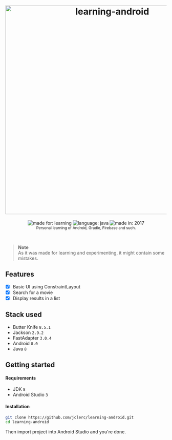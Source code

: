 <h1 align="center">
  <img alt="learning-android" width="652" src="https://jclerc.github.io/assets/repos/banner/learning-android.jpg">
  <br>
</h1>

<p align="center">
  <img alt="made for: learning" src="https://jclerc.github.io/assets/static/badges/made-for/learning.svg">
  <img alt="language: java" src="https://jclerc.github.io/assets/static/badges/language/java.svg">
  <img alt="made in: 2017" src="https://jclerc.github.io/assets/static/badges/made-in/2017.svg">
  <br>
  <sub>Personal learning of Android, Gradle, Firebase and such.</sub>
</p>
<br>

> **Note** \
> As it was made for learning and experimenting, it might contain some mistakes.

## Features

- [x] Basic UI using ConstraintLayout
- [x] Search for a movie
- [x] Display results in a list

## Stack used

- Butter Knife `8.5.1`
- Jackson `2.9.2`
- FastAdapter `3.0.4`
- Android `8.0`
- Java `8`

## Getting started

#### Requirements

- JDK `8`
- Android Studio `3`

#### Installation

```sh
git clone https://github.com/jclerc/learning-android.git
cd learning-android
```

Then import project into Android Studio and you're done.
